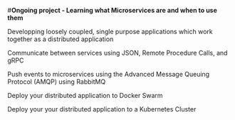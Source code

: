 #**Ongoing project - Learning what Microservices are and when to use them**

Developping loosely coupled, single purpose applications which work together as a distributed application

Communicate between services using JSON, Remote Procedure Calls, and gRPC

Push events to microservices using the Advanced Message Queuing Protocol (AMQP) using RabbitMQ

Deploy your distributed application to Docker Swarm

Deploy your your distributed application to a Kubernetes Cluster
